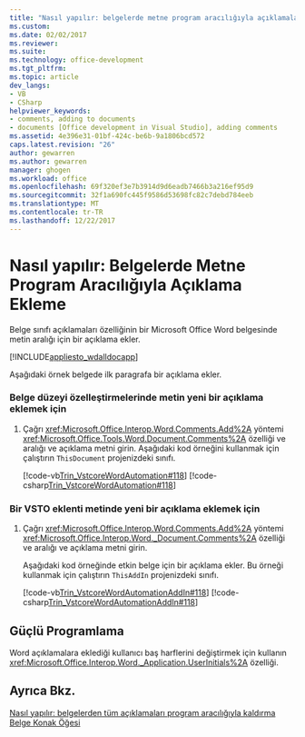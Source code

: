 ```yaml
---
title: "Nasıl yapılır: belgelerde metne program aracılığıyla açıklamaları ekleme | Microsoft Docs"
ms.custom: 
ms.date: 02/02/2017
ms.reviewer: 
ms.suite: 
ms.technology: office-development
ms.tgt_pltfrm: 
ms.topic: article
dev_langs:
- VB
- CSharp
helpviewer_keywords:
- comments, adding to documents
- documents [Office development in Visual Studio], adding comments
ms.assetid: 4e396e31-01bf-424c-be6b-9a1806bcd572
caps.latest.revision: "26"
author: gewarren
ms.author: gewarren
manager: ghogen
ms.workload: office
ms.openlocfilehash: 69f320ef3e7b3914d9d6eadb7466b3a216ef95d9
ms.sourcegitcommit: 32f1a690fc445f9586d53698fc82c7debd784eeb
ms.translationtype: MT
ms.contentlocale: tr-TR
ms.lasthandoff: 12/22/2017
---
```

# <a name="how-to-programmatically-add-comments-to-text-in-documents"></a>Nasıl yapılır: Belgelerde Metne Program Aracılığıyla Açıklama Ekleme
  Belge sınıfı açıklamaları özelliğinin bir Microsoft Office Word belgesinde metin aralığı için bir açıklama ekler.  
  
 [!INCLUDE[appliesto_wdalldocapp](../vsto/includes/appliesto-wdalldocapp-md.md)]  
  
 Aşağıdaki örnek belgede ilk paragrafa bir açıklama ekler.  
  
### <a name="to-add-a-new-comment-to-text-in-a-document-level-customization"></a>Belge düzeyi özelleştirmelerinde metin yeni bir açıklama eklemek için  
  
1.  Çağrı <xref:Microsoft.Office.Interop.Word.Comments.Add%2A> yöntemi <xref:Microsoft.Office.Tools.Word.Document.Comments%2A> özelliği ve aralığı ve açıklama metni girin. Aşağıdaki kod örneğini kullanmak için çalıştırın `ThisDocument` projenizdeki sınıfı.  
  
     [!code-vb[Trin_VstcoreWordAutomation#118](../vsto/codesnippet/VisualBasic/Trin_VstcoreWordAutomationVB/ThisDocument.vb#118)]
     [!code-csharp[Trin_VstcoreWordAutomation#118](../vsto/codesnippet/CSharp/Trin_VstcoreWordAutomationCS/ThisDocument.cs#118)]  
  
### <a name="to-add-a-new-comment-to-text-in-an-vsto-add-in"></a>Bir VSTO eklenti metinde yeni bir açıklama eklemek için  
  
1.  Çağrı <xref:Microsoft.Office.Interop.Word.Comments.Add%2A> yöntemi <xref:Microsoft.Office.Interop.Word._Document.Comments%2A> özelliği ve aralığı ve açıklama metni girin.  
  
     Aşağıdaki kod örneğinde etkin belge için bir açıklama ekler. Bu örneği kullanmak için çalıştırın `ThisAddIn` projenizdeki sınıfı.  
  
     [!code-vb[Trin_VstcoreWordAutomationAddIn#118](../vsto/codesnippet/VisualBasic/Trin_VstcoreWordAutomationAddIn/ThisAddIn.vb#118)]
     [!code-csharp[Trin_VstcoreWordAutomationAddIn#118](../vsto/codesnippet/CSharp/Trin_VstcoreWordAutomationAddIn/ThisAddIn.cs#118)]  
  
## <a name="robust-programming"></a>Güçlü Programlama  
 Word açıklamalara eklediği kullanıcı baş harflerini değiştirmek için kullanın <xref:Microsoft.Office.Interop.Word._Application.UserInitials%2A> özelliği.  
  
## <a name="see-also"></a>Ayrıca Bkz.  
 [Nasıl yapılır: belgelerden tüm açıklamaları program aracılığıyla kaldırma](../vsto/how-to-programmatically-remove-all-comments-from-documents.md)   
 [Belge Konak Öğesi](../vsto/document-host-item.md)  
  
  
